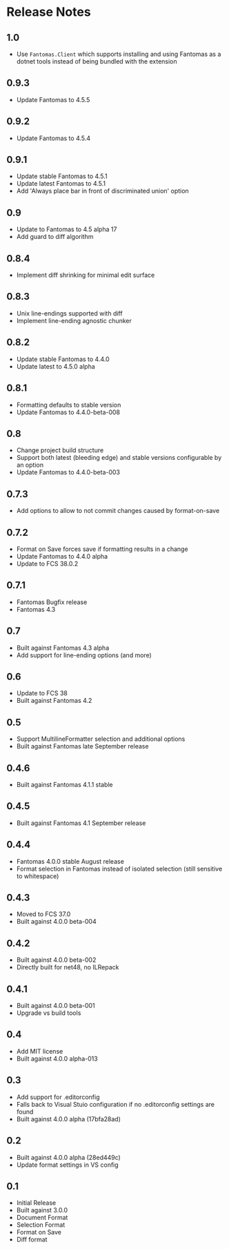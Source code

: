 Release Notes
============

1.0
----

* Use `Fantomas.Client` which supports installing  and using Fantomas as a dotnet tools instead of being bundled with the extension

0.9.3
----

* Update Fantomas to 4.5.5

0.9.2
----

* Update Fantomas to 4.5.4

0.9.1
----

* Update stable Fantomas to 4.5.1
* Update latest Fantomas to 4.5.1
* Add 'Always place bar in front of discriminated union' option

0.9
----

* Update to Fantomas to 4.5 alpha 17
* Add guard to diff algorithm

0.8.4
----

* Implement diff shrinking for minimal edit surface

0.8.3
----

* Unix line-endings supported with diff
* Implement line-ending agnostic chunker

0.8.2
----

* Update stable Fantomas to 4.4.0
* Update latest to 4.5.0 alpha

0.8.1
----

* Formatting defaults to stable version
* Update Fantomas to 4.4.0-beta-008

0.8
----

* Change project build structure
* Support both latest (bleeding edge) and stable versions configurable by an option
* Update Fantomas to 4.4.0-beta-003 

0.7.3
----

* Add options to allow to not commit changes caused by format-on-save

0.7.2
----

* Format on Save forces save if formatting results in a change
* Update Fantomas to 4.4.0 alpha
* Update to FCS 38.0.2

0.7.1
----

* Fantomas Bugfix release
* Fantomas 4.3

0.7
----

* Built against Fantomas 4.3 alpha
* Add support for line-ending options (and more)

0.6
----

* Update to FCS 38
* Built against Fantomas 4.2

0.5
----

* Support MultilineFormatter selection and additional options
* Built against Fantomas late September release

0.4.6
----

* Built against Fantomas 4.1.1 stable

0.4.5
----

* Built against Fantomas 4.1 September release

0.4.4
----

* Fantomas 4.0.0 stable August release
* Format selection in Fantomas instead of isolated selection (still sensitive to whitespace)

0.4.3
----

* Moved to FCS 37.0
* Built against 4.0.0 beta-004

0.4.2
----

* Built against 4.0.0 beta-002
* Directly built for net48, no ILRepack

0.4.1
----

* Built against 4.0.0 beta-001
* Upgrade vs build tools

0.4
----

* Add MIT license
* Built against 4.0.0 alpha-013

0.3
----

* Add support for .editorconfig
* Falls back to Visual Stuio configuration if no .editorconfig settings are found
* Built against 4.0.0 alpha (17bfa28ad)

0.2
----

* Built against 4.0.0 alpha (28ed449c)
* Update format settings in VS config

0.1
----

* Initial Release
* Built against 3.0.0 
* Document Format 
* Selection Format 
* Format on Save
* Diff format

